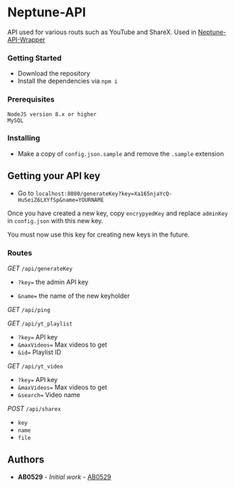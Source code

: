 # Neptune-API

API used for various routs such as YouTube and ShareX. Used in [Neptune-API-Wrapper](https://www.npmjs.com/package/neptune-api-wrapper)

### Getting Started

* Download the repository
* Install the dependencies via `npm i`

### Prerequisites

```
NodeJS version 8.x or higher
MySQL
```

### Installing


* Make a copy of `config.json.sample` and remove the `.sample` extension

## Getting your API key
* Go to `localhost:8080/generateKey?key=Xa165njaYcQ-HuSeiZ6LXYfSp&name=YOURNAME`


Once you have created a new key, copy `encrypyedKey` and replace `adminKey` in `config.json` with this new key.

You must now use this key for creating new keys in the future.

### Routes

*GET* `/api/generateKey`


* `?key=` the admin API key

* `&name=` the name of the new keyholder



*GET* `/api/ping`

*GET* `/api/yt_playlist`

* `?key=` API key
* `&maxVideos=` Max videos to get
* `&id=` Playlist ID

*GET* `/api/yt_video`

* `?key=` API key
* `&maxVideos=` Max videos to get
* `&search=` Video name

*POST* `/api/sharex`
* `key`
* `name`
* `file`

## Authors

* **AB0529** - *Initial work* - [AB0529](https://github.com/AB0529)

